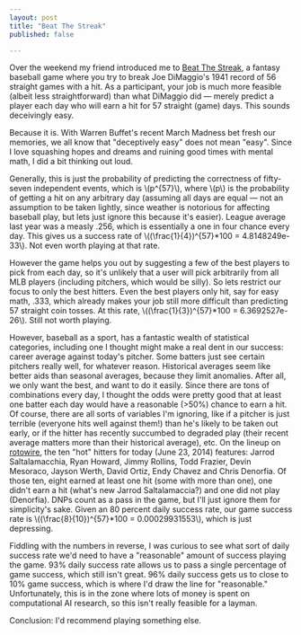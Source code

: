 ```yaml
---
layout: post
title: "Beat The Streak"
published: false

---
```


Over the weekend my friend introduced me to [Beat The Streak](http://mlb.mlb.com/mlb/fantasy/bts/y2014/splash_index.jsp), a fantasy baseball game where you try to break Joe DiMaggio's 1941 record of 56 straight games with a hit. As a participant, your job is much more feasible (albeit less straightforward) than what DiMaggio did — merely predict a player each day who will earn a hit for 57 straight (game) days. This sounds deceivingly easy.

Because it is. With Warren Buffet's recent March Madness bet fresh our memories, we all know that "deceptively easy" does not mean "easy". Since I love squashing hopes and dreams and ruining good times with mental math, I did a bit thinking out loud.

Generally, this is just the probability of predicting the correctness of fifty-seven independent events, which is \\(p^{57}\\), where \\(p\\) is the probability of getting a hit on any arbitrary day (assuming all days are equal — not an assumption to be taken lightly, since weather is notorious for affecting baseball play, but lets just ignore this because it's easier). League average last year was a measly .256, which is essentially a one in four chance every day. This gives us a success rate of \\((\frac{1}{4})^{57}\*100 = 4.8148249e-33\\). Not even worth playing at that rate.

However the game helps you out by suggesting a few of the best players to pick from each day, so it's unlikely that a user will pick arbitrarily from all MLB players (including pitchers, which would be silly). So lets restrict our focus to only the best hitters. Even the best players only hit, say for easy math, .333, which already makes your job still more difficult than predicting 57 straight coin tosses. At this rate, \\((\frac{1}{3})^{57}\*100 = 6.3692527e-26\\). Still not worth playing.

However, baseball as a sport, has a fantastic wealth of statistical categories, including one I thought might make a real dent in our success: career average against today's pitcher. Some batters just see certain pitchers really well, for whatever reason. Historical averages seem like better aids than seasonal averages, because they limit anomalies. After all, we only want the best, and want to do it easily. Since there are tons of combinations every day, I thought the odds were pretty good that at least one batter each day would have a reasonable (>50%) chance to earn a hit. Of course, there are all sorts of variables I'm ignoring, like if a pitcher is just terrible (everyone hits well against them!) than he's likely to be taken out early, or if the hitter has recently succumbed to degraded play (their recent average matters more than their historical average), etc. On the lineup on [rotowire](http://www.rotowire.com/baseball/matchup.htm), the ten "hot" hitters for today (June 23, 2014) features: Jarrod Saltalamacchia, Ryan Howard, Jimmy Rollins, Todd Frazier, Devin Mesoraco, Jayson Werth, David Ortiz, Endy Chavez and Chris Denorfia. Of those ten, eight earned at least one hit (some with more than one), one didn't earn a hit (what's new Jarrod Saltalamaccia?) and one did not play (Denorfia). DNPs count as a pass in the game, but I'll just ignore them for simplicity's sake. Given an 80 percent daily success rate, our game success rate is \\((\frac{8}{10})^{57}\*100 = 0.00029931553\\), which is just depressing.

Fiddling with the numbers in reverse, I was curious to see what sort of daily success rate we'd need to have a "reasonable" amount of success playing the game. 93% daily success rate allows us to pass a single percentage of game success, which still isn't great. 96% daily success gets us to close to 10% game success, which is where I'd draw the line for "reasonable." Unfortunately, this is in the zone where lots of money is spent on computational AI research, so this isn't really feasible for a layman.

Conclusion: I'd recommend playing something else.
